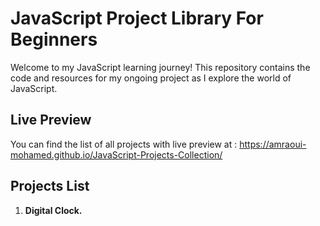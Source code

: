 # JavaScript Project Library For Beginners 

Welcome to my JavaScript learning journey! This repository contains the code and resources for my ongoing project as I explore the world of JavaScript.
## Live Preview
You can find the list of all projects with live preview at : https://amraoui-mohamed.github.io/JavaScript-Projects-Collection/
## Projects List
<ol>
  <li>
    <strong>Digital Clock.</strong>
  </li>
</ol>

